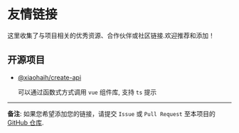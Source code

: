 # 友情链接

这里收集了与项目相关的优秀资源、合作伙伴或社区链接.欢迎推荐和添加！

## 开源项目

- [@xiaohaih/create-api](https://www.npmjs.com/package/@xiaohaih/create-api)

    可以通过函数式方式调用 `vue` 组件库, 支持 `ts` 提示

<!-- ## 开发工具

- [工具名称](https://example.com)
  描述: 一款帮助开发 XX 的 IDE 插件/命令行工具.

## 社区与论坛

- [社区名称](https://example.com)
  描述: 专注于 XX 技术的讨论社区.

## 文档与教程

- [教程名称](https://example.com)
  描述: 关于 XX 技术的详细入门指南. -->

---

**备注**: 如果您希望添加您的链接，请提交 `Issue` 或 `Pull Request` 至本项目的 [GitHub 仓库](https://github.com/xiaohaiH/json-form/issues).
